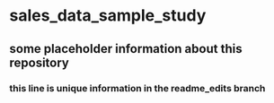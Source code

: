 # sales_data_sample_study

## some placeholder information about this repository

### this line is unique information in the readme_edits branch
